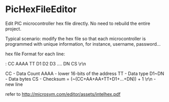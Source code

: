 # PicHexFileEditor
Edit PIC microcontroller hex file directly. 
No need to rebuild the entire project. 

Typical scenario:
modify the hex file so that each microcontroller is programmed with unique information, for instance, username, password...

hex file Format for each line:

: CC AAAA TT D1 D2 D3 .... DN CS \r\n

CC    - Data Count
AAAA  - lower 16-bits of the address
TT    - Data type
D1~DN - Data bytes
CS    - Checksum = (~(CC+AA+AA+TT+D1+...+DN)) + 1
\r\n  - new line

refer to http://microsym.com/editor/assets/intelhex.pdf
